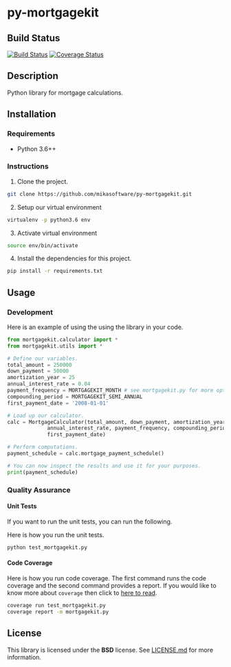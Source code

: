 # py-mortgagekit
## Build Status
[![Build Status](https://travis-ci.org/MikaSoftware/py-mortgagekit.svg?branch=master)](https://travis-ci.org/MikaSoftware/py-mortgagekit)
[![Coverage Status](https://coveralls.io/repos/github/MikaSoftware/py-mortgagekit/badge.svg?branch=master)](https://coveralls.io/github/MikaSoftware/py-mortgagekit?branch=master)

## Description
Python library for mortgage calculations.

## Installation
### Requirements
* Python 3.6++

### Instructions
1. Clone the project.

  ```bash
  git clone https://github.com/mikasoftware/py-mortgagekit.git
  ```

2. Setup our virtual environment

  ```bash
  virtualenv -p python3.6 env
  ```

3. Activate virtual environment

  ```bash
  source env/bin/activate
  ```

4. Install the dependencies for this project.

  ```bash
  pip install -r requirements.txt
  ```

## Usage
### Development
Here is an example of using the using the library in your code.

  ```python
  from mortgagekit.calculator import *
  from mortgagekit.utils import *

  # Define our variables.
  total_amount = 250000
  down_payment = 50000
  amortization_year = 25
  annual_interest_rate = 0.04
  payment_frequency = MORTGAGEKIT_MONTH # see mortgagekit.py for more options.
  compounding_period = MORTGAGEKIT_SEMI_ANNUAL
  first_payment_date = '2008-01-01'

  # Load up our calculator.
  calc = MortgageCalculator(total_amount, down_payment, amortization_year,
               annual_interest_rate, payment_frequency, compounding_period,
               first_payment_date)

  # Perform computations.
  payment_schedule = calc.mortgage_payment_schedule()

  # You can now inspect the results and use it for your purposes.
  print(payment_schedule)
  ```

### Quality Assurance
#### Unit Tests
If you want to run the unit tests, you can run the following.

Here is how you run the unit tests.

```bash
python test_mortgagekit.py
```

#### Code Coverage
Here is how you run code coverage. The first command runs the code coverage
and the second command provides a report. If you would like to know more about ``coverage`` then click to [here to read](http://coverage.readthedocs.io/en/latest/).

```bash
coverage run test_mortgagekit.py
coverage report -m mortgagekit.py
```

## License
This library is licensed under the **BSD** license. See [LICENSE.md](LICENSE.md) for more information.
